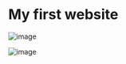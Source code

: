 # My first website
![image](https://user-images.githubusercontent.com/99810114/192766928-3cc30540-dac4-440c-b42d-a344014cce77.png)

![image](https://user-images.githubusercontent.com/99810114/200758450-90222202-c6ee-4529-a6fd-cf45d7cd16c6.png)
